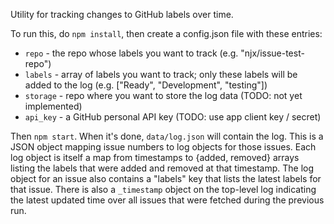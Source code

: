 Utility for tracking changes to GitHub labels over time.

To run this, do `npm install`, then create a config.json file with these entries:

* `repo` - the repo whose labels you want to track (e.g. "njx/issue-test-repo")
* `labels` - array of labels you want to track; only these labels will be added to the log (e.g. ["Ready", "Development", "testing"])
* `storage` - repo where you want to store the log data (TODO: not yet implemented)
* `api_key` - a GitHub personal API key (TODO: use app client key / secret)

Then `npm start`. When it's done, `data/log.json` will contain the log. This is a JSON
object mapping issue numbers to log objects for those issues. Each log object is itself
a map from timestamps to {added, removed} arrays listing the labels that were added and
removed at that timestamp. The log object for an issue also contains a "labels" key that
lists the latest labels for that issue. There is also a `_timestamp` object on the top-level
log indicating the latest updated time over all issues that were fetched during the previous
run.
